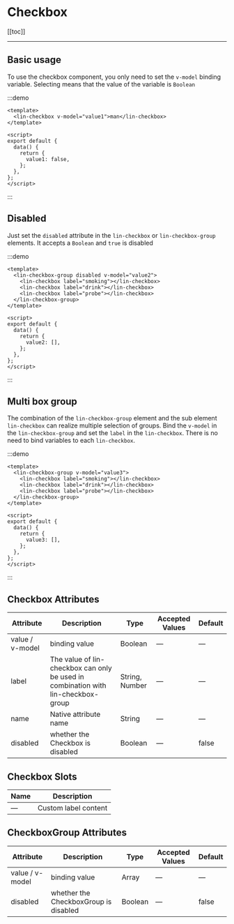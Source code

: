 # Checkbox

[[toc]]

---

## Basic usage

To use the checkbox component, you only need to set the `v-model` binding variable. Selecting means that the value of the variable is `Boolean`

:::demo

```vue
<template>
  <lin-checkbox v-model="value1">man</lin-checkbox>
</template>

<script>
export default {
  data() {
    return {
      value1: false,
    };
  },
};
</script>
```

:::

## Disabled

Just set the `disabled` attribute in the `lin-checkbox` or `lin-checkbox-group` elements. It accepts a `Boolean` and `true` is disabled

:::demo

```vue
<template>
  <lin-checkbox-group disabled v-model="value2">
    <lin-checkbox label="smoking"></lin-checkbox>
    <lin-checkbox label="drink"></lin-checkbox>
    <lin-checkbox label="probe"></lin-checkbox>
  </lin-checkbox-group>
</template>

<script>
export default {
  data() {
    return {
      value2: [],
    };
  },
};
</script>
```

:::

## Multi box group

The combination of the `lin-checkbox-group` element and the sub element `lin-checkbox` can realize multiple selection of groups. Bind the `v-model` in the `lin-checkbox-group` and set the `label` in the `lin-checkbox`. There is no need to bind variables to each `lin-checkbox`.

:::demo

```vue
<template>
  <lin-checkbox-group v-model="value3">
    <lin-checkbox label="smoking"></lin-checkbox>
    <lin-checkbox label="drink"></lin-checkbox>
    <lin-checkbox label="probe"></lin-checkbox>
  </lin-checkbox-group>
</template>

<script>
export default {
  data() {
    return {
      value3: [],
    };
  },
};
</script>
```

:::

## Checkbox Attributes

| Attribute       | Description                                                                       | Type                    | Accepted Values | Default |
| --------------- | --------------------------------------------------------------------------------- | ----------------------- | --------------- | ------- |
| value / v-model | binding value                                                                     | Boolean | —               | —       |
| label           | The value of lin-checkbox can only be used in combination with lin-checkbox-group | String, Number | —               | —       |
| name            | Native attribute name                                                             | String                  | —               | —       |
| disabled        | whether the Checkbox is disabled                                                  | Boolean                 | —               | false   |

## Checkbox Slots

| Name | Description          |
| ---- | -------------------- |
| —    | Custom label content |

## CheckboxGroup Attributes

| Attribute       | Description                           | Type                    | Accepted Values | Default |
| --------------- | ------------------------------------- | ----------------------- | --------------- | ------- |
| value / v-model | binding value                         | Array | —               | —       |
| disabled        | whether the CheckboxGroup is disabled | Boolean                 | —               | false   |
